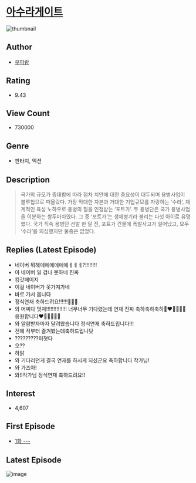 # [아수라게이트](https://comic.naver.com/bestChallenge/list?titleId=752837)
![thumbnail](https://image-comic.pstatic.net/user_contents_data/challenge_comic/2020/08/18/305808/thumbnail_202x164c560b2fa_7a23_4796_8436_6c175e596697_00004103.JPEG)

## Author
- [우파람](https://comic.naver.com/artistTitle?id=305808)

## Rating
- 9.43

## View Count
- 730000

## Genre
- 판타지, 액션

## Description
> 국가의 규모가 증대함에 따라 점차 치안에 대한 중요성이 대두되며 용병사업이 블루칩으로 떠올랐다. 가장 막대한 자본과 거대한 기업규모를 자랑하는 ‘수라’, 체계적인 육성 노하우로 용병의 질을 인정받는 ‘포트가’. 두 용병단은 국가 용병사업을 이분하는 쌍두마차였다. 그 중 ‘포트가’는 생체병기라 불리는 다섯 아이로 유명했다. 국가 직속 용병단 선발 한 달 전, 포트가 건물에 폭발사고가 일어났고, 모두 ‘수라’를 의심했지만 물증은 없었다.

## Replies (Latest Episode)
- 네이버 뭐해에에에에에에ㅔㅔㅔ?!!!!!!!!
- 아 네이버 일 겁나 못하네 진짜
- 킹갓페이지
- 이걸 네이버가 못가져가네
- 바로 가서 봅니다
- 정식연재 축하드려요!!!!!!🥳🥳🥳
- 와 머찌다 멋져!!!!!!!!!!!!!! 너무너무 기다렸는데 연재 진짜 축하축하축하🥹❤️‍🔥🥳🥳🥳 응원합니다❤️💛🧡💚💜💙
- 와 알람받자마자 달려왔습니다 정식연재 축하드립니다!!!
- 전에 작부터 즐겨봤는데축하드립니닷
- ?????????미쳣다
- 오??
- 하앍
- 와 기다리던게 결국 연재를 하시게 되셨군요 축하합니다 작가님!
- 와 가즈아!
- 와!!작가님 정식연재 축하드려요!!

## Interest
- 4,607

## First Episode
- [1화 ---](https://comic.naver.com/bestChallenge/detail?titleId=752837&no=1)

## Latest Episode
![image](https://image-comic.pstatic.net/user_contents_data/challenge_comic/2022/07/29/305808/upload_3473791780580910129.jpeg)
